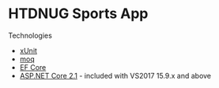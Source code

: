 # HTDNUG Sports App

Technologies
* [xUnit](https://xunit.github.io/)
* [moq](https://github.com/moq/moq4)
* [EF Core](https://docs.microsoft.com/en-us/ef/core/)
* [ASP.NET Core 2.1](https://docs.microsoft.com/en-us/aspnet/core/) - included with VS2017 15.9.x and above
